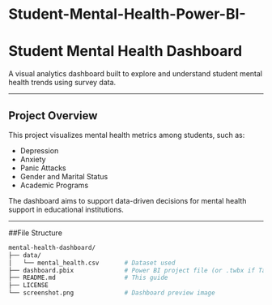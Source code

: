 # Student-Mental-Health-Power-BI-
# Student Mental Health Dashboard

A visual analytics dashboard built to explore and understand student mental health trends using survey data.

---

## Project Overview

This project visualizes mental health metrics among students, such as:

- Depression
- Anxiety
- Panic Attacks
- Gender and Marital Status
- Academic Programs

The dashboard aims to support data-driven decisions for mental health support in educational institutions.

---

##File Structure

```bash
mental-health-dashboard/
├── data/
│   └── mental_health.csv       # Dataset used
├── dashboard.pbix              # Power BI project file (or .twbx if Tableau)
├── README.md                   # This guide
├── LICENSE
└── screenshot.png              # Dashboard preview image


